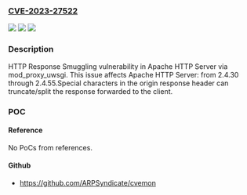 ### [CVE-2023-27522](https://cve.mitre.org/cgi-bin/cvename.cgi?name=CVE-2023-27522)
![](https://img.shields.io/static/v1?label=Product&message=Apache%20HTTP%20Server&color=blue)
![](https://img.shields.io/static/v1?label=Version&message=2.4.30%3C%3D%202.4.55%20&color=brighgreen)
![](https://img.shields.io/static/v1?label=Vulnerability&message=CWE-444%20Inconsistent%20Interpretation%20of%20HTTP%20Responses%20('HTTP%20Response%20Smuggling')&color=brighgreen)

### Description

HTTP Response Smuggling vulnerability in Apache HTTP Server via mod_proxy_uwsgi. This issue affects Apache HTTP Server: from 2.4.30 through 2.4.55.Special characters in the origin response header can truncate/split the response forwarded to the client.

### POC

#### Reference
No PoCs from references.

#### Github
- https://github.com/ARPSyndicate/cvemon

